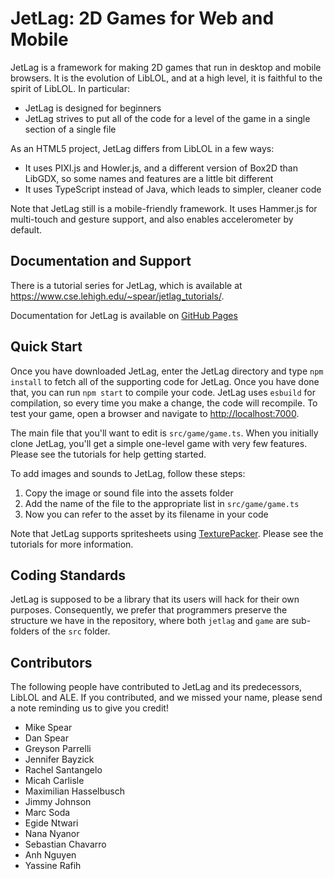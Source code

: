 # JetLag: 2D Games for Web and Mobile

JetLag is a framework for making 2D games that run in desktop and mobile
browsers.  It is the evolution of LibLOL, and at a high level, it is faithful
to the spirit of LibLOL.  In particular:

- JetLag is designed for beginners
- JetLag strives to put all of the code for a level of the game in a single
  section of a single file

As an HTML5 project, JetLag differs from LibLOL in a few ways:

- It uses PIXI.js and Howler.js, and a different version of Box2D than
  LibGDX, so some names and features are a little bit different
- It uses TypeScript instead of Java, which leads to simpler, cleaner code

Note that JetLag still is a mobile-friendly framework.  It uses Hammer.js for
multi-touch and gesture support, and also enables accelerometer by default.

## Documentation and Support

There is a tutorial series for JetLag, which is available at
<https://www.cse.lehigh.edu/~spear/jetlag_tutorials/>.

Documentation for JetLag is available on
[GitHub Pages](https://mfs409.github.io/jetlag/ "JetLag GitHub Pages")

## Quick Start

Once you have downloaded JetLag, enter the JetLag directory and type `npm
install` to fetch all of the supporting code for JetLag.  Once you have done
that, you can run `npm start` to compile your code.  JetLag uses `esbuild`
for compilation, so every time you make a change, the code will recompile.
To test your game, open a browser and navigate to <http://localhost:7000>.

The main file that you'll want to edit is `src/game/game.ts`.  When you
initially clone JetLag, you'll get a simple one-level game with very few
features.  Please see the tutorials for help getting started.

To add images and sounds to JetLag, follow these steps:

1. Copy the image or sound file into the assets folder
2. Add the name of the file to the appropriate list in `src/game/game.ts`
3. Now you can refer to the asset by its filename in your code

Note that JetLag supports spritesheets using
[TexturePacker](https://www.codeandweb.com/texturepacker).  Please see the
tutorials for more information.

## Coding Standards

JetLag is supposed to be a library that its users will hack for their own
purposes.  Consequently, we prefer that programmers preserve the structure we
have in the repository, where both `jetlag` and `game` are sub-folders of the
`src` folder.

## Contributors

The following people have contributed to JetLag and its predecessors, LibLOL and
ALE.  If you contributed, and we missed your name, please send a note reminding
us to give you credit!

- Mike Spear
- Dan Spear
- Greyson Parrelli
- Jennifer Bayzick
- Rachel Santangelo
- Micah Carlisle
- Maximilian Hasselbusch
- Jimmy Johnson
- Marc Soda
- Egide Ntwari
- Nana Nyanor
- Sebastian Chavarro
- Anh Nguyen
- Yassine Rafih
